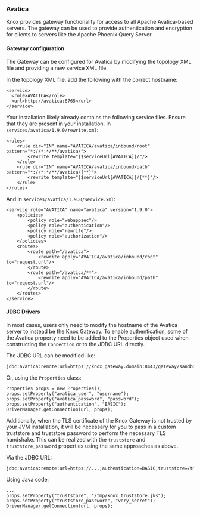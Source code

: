 <!---
   Licensed to the Apache Software Foundation (ASF) under one or more
   contributor license agreements.  See the NOTICE file distributed with
   this work for additional information regarding copyright ownership.
   The ASF licenses this file to You under the Apache License, Version 2.0
   (the "License"); you may not use this file except in compliance with
   the License.  You may obtain a copy of the License at

       https://www.apache.org/licenses/LICENSE-2.0

   Unless required by applicable law or agreed to in writing, software
   distributed under the License is distributed on an "AS IS" BASIS,
   WITHOUT WARRANTIES OR CONDITIONS OF ANY KIND, either express or implied.
   See the License for the specific language governing permissions and
   limitations under the License.
--->

### Avatica ###

Knox provides gateway functionality for access to all Apache Avatica-based servers.
The gateway can be used to provide authentication and encryption for clients to
servers like the Apache Phoenix Query Server.

#### Gateway configuration ####

The Gateway can be configured for Avatica by modifying the topology XML file
and providing a new service XML file.

In the topology XML file, add the following with the correct hostname:

    <service>
      <role>AVATICA</role>
      <url>http://avatica:8765</url>
    </service>

Your installation likely already contains the following service files. Ensure
that they are present in your installation. In `services/avatica/1.9.0/rewrite.xml`:

    <rules>
        <rule dir="IN" name="AVATICA/avatica/inbound/root" pattern="*://*:*/**/avatica/">
            <rewrite template="{$serviceUrl[AVATICA]}/"/>
        </rule>
        <rule dir="IN" name="AVATICA/avatica/inbound/path" pattern="*://*:*/**/avatica/{**}">
            <rewrite template="{$serviceUrl[AVATICA]}/{**}"/>
        </rule>
    </rules>

And in `services/avatica/1.9.0/service.xml`:

    <service role="AVATICA" name="avatica" version="1.9.0">
        <policies>
            <policy role="webappsec"/>
            <policy role="authentication"/>
            <policy role="rewrite"/>
            <policy role="authorization"/>
        </policies>
        <routes>
            <route path="/avatica">
                <rewrite apply="AVATICA/avatica/inbound/root" to="request.url"/>
            </route>
            <route path="/avatica/**">
                <rewrite apply="AVATICA/avatica/inbound/path" to="request.url"/>
            </route>
        </routes>
    </service>

#### JDBC Drivers ####

In most cases, users only need to modify the hostname of the Avatica server to
instead be the Knox Gateway. To enable authentication, some of the Avatica
property need to be added to the Properties object used when constructing the
`Connection` or to the JDBC URL directly.

The JDBC URL can be modified like:

    jdbc:avatica:remote:url=https://knox_gateway.domain:8443/gateway/sandbox/avatica;avatica_user=username;avatica_password=password;authentication=BASIC

Or, using the `Properties` class:

    Properties props = new Properties();
    props.setProperty("avatica_user", "username");
    props.setProperty("avatica_password", "password");
    props.setProperty("authentication", "BASIC");
    DriverManager.getConnection(url, props);

Additionally, when the TLS certificate of the Knox Gateway is not trusted by your JVM installation,
it will be necessary for you to pass in a custom truststore and truststore password to perform the
necessary TLS handshake. This can be realized with the `truststore` and `truststore_password` properties
using the same approaches as above.

Via the JDBC URL:

    jdbc:avatica:remote:url=https://...;authentication=BASIC;truststore=/tmp/knox_truststore.jks;truststore_password=very_secret

Using Java code:

    ...
    props.setProperty("truststore", "/tmp/knox_truststore.jks");
    props.setProperty("truststore_password", "very_secret");
    DriverManager.getConnection(url, props);
